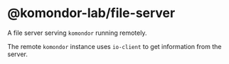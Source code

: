 # @komondor-lab/file-server

A file server serving `komondor` running remotely.

The remote `komondor` instance uses `io-client` to get information from the server.
